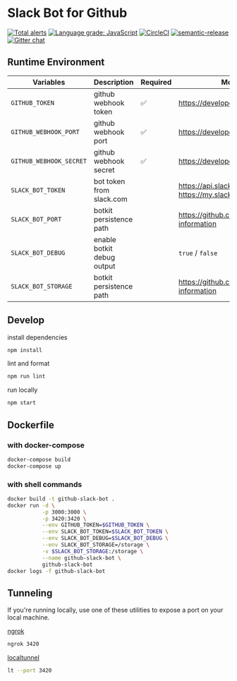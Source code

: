 # Slack Bot for Github

[![Total alerts](https://img.shields.io/lgtm/alerts/g/jfairley/github-slack-bot.svg?logo=lgtm&logoWidth=18)](https://lgtm.com/projects/g/jfairley/github-slack-bot/alerts/)
[![Language grade: JavaScript](https://img.shields.io/lgtm/grade/javascript/g/jfairley/github-slack-bot.svg?logo=lgtm&logoWidth=18)](https://lgtm.com/projects/g/jfairley/github-slack-bot/context:javascript)
[![CircleCI](https://circleci.com/gh/jfairley/github-slack-bot.svg?style=svg)](https://circleci.com/gh/jfairley/github-slack-bot)
[![semantic-release](https://img.shields.io/badge/%20%20%F0%9F%93%A6%F0%9F%9A%80-semantic--release-e10079.svg)](https://github.com/semantic-release/semantic-release)
[![Gitter chat](https://badges.gitter.im/gitterHQ/gitter.png)](https://gitter.im/github-slack-bot/Lobby)

## Runtime Environment

| Variables               | Description                | Required           | More Information                                                        |
|-------------------------|----------------------------|--------------------|-------------------------------------------------------------------------|
| `GITHUB_TOKEN`          | github webhook token       | :white_check_mark: | https://developer.github.com/webhooks/                                  |
| `GITHUB_WEBHOOK_PORT`   | github webhook port        | :white_check_mark: | https://developer.github.com/webhooks/                                  |
| `GITHUB_WEBHOOK_SECRET` | github webhook secret      | :white_check_mark: | https://developer.github.com/webhooks/                                  |
| `SLACK_BOT_TOKEN`       | bot token from slack.com   |                    | https://api.slack.com/bot-users / https://my.slack.com/services/new/bot |
| `SLACK_BOT_PORT`        | botkit persistence path    |                    | https://github.com/howdyai/botkit#storing-information                   |
| `SLACK_BOT_DEBUG`       | enable botkit debug output |                    | `true` / `false`                                                        |
| `SLACK_BOT_STORAGE`     | botkit persistence path    |                    | https://github.com/howdyai/botkit#storing-information                   |


## Develop

install dependencies

```bash
npm install
```

lint and format

```bash
npm run lint
```

run locally

```bash
npm start
```


## Dockerfile

### with docker-compose

```bash
docker-compose build
docker-compose up
```

### with shell commands

```bash
docker build -t github-slack-bot .
docker run -d \
           -p 3000:3000 \
           -p 3420:3420 \
           --env GITHUB_TOKEN=$GITHUB_TOKEN \
           --env SLACK_BOT_TOKEN=$SLACK_BOT_TOKEN \
           --env SLACK_BOT_DEBUG=$SLACK_BOT_DEBUG \
           --env SLACK_BOT_STORAGE=/storage \
           -v $SLACK_BOT_STORAGE:/storage \
           --name github-slack-bot \
           github-slack-bot
docker logs -f github-slack-bot
```


## Tunneling

If you're running locally, use one of these utilities to expose a port on your local machine.

[ngrok](ngrok.com)

```bash
ngrok 3420
```

[localtunnel](https://localtunnel.github.io/www/)

```bash
lt --port 3420
```
